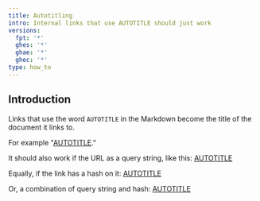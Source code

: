 ```yaml
---
title: Autotitling
intro: Internal links that use AUTOTITLE should just work
versions:
  fpt: '*'
  ghes: '*'
  ghae: '*'
  ghec: '*'
type: how_to
---
```


## Introduction

Links that use the word `AUTOTITLE` in the Markdown become the
title of the document it links to.

For example "[AUTOTITLE](/get-started/start-your-journey/hello-world)."

It should also work if the URL as a query string, like this:
[AUTOTITLE](/get-started/start-your-journey/hello-world?tool=linux)

Equally, if the link has a hash on it:
[AUTOTITLE](/get-started/start-your-journey/hello-world#this-hash)

Or, a combination of query string and hash:
[AUTOTITLE](/get-started/start-your-journey/hello-world?tool=linux#this-hash)
